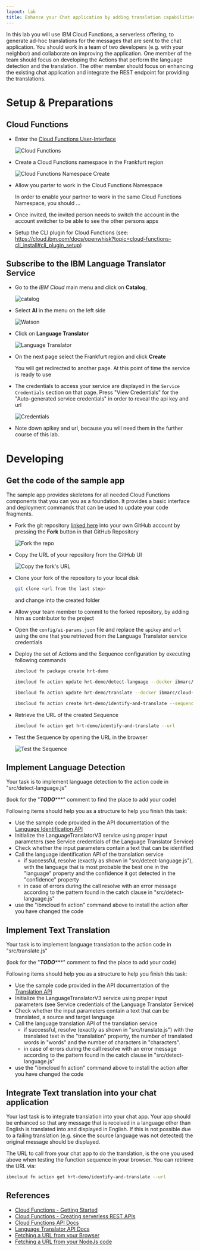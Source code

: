 ```yaml
---
layout: lab
title: Enhance your Chat application by adding translation capabilities
---
```


In this lab you will use IBM Cloud Functions, a serverless offering, to generate ad-hoc translations for the messages that are sent to the chat application. You should work in a team of two developers (e.g. with your neighbor) and collaborate on improving the application. One member of the team should focus on developing the Actions that perform the language detection and the translation. The other member should focus on enhancing the existing chat application and integrate the REST endpoint for providing the translations.

# Setup & Preparations

## Cloud Functions

- Enter the [Cloud Functions User-Interface](https://cloud.ibm.com/functions)

  ![Cloud Functions](cloud-functions-ui.png)

- Create a Cloud Functions namespace in the Frankfurt region

  ![Cloud Functions Namespace Create](cloud-functions-ui_namespace-create.png)

- Allow you parter to work in the Cloud Functions Namespace

   In order to enable your partner to work in the same Cloud Functions Namespace, you should ...

- Once invited, the invited person needs to switch the account in the account switcher to be able to see the other persons apps

- Setup the CLI plugin for Cloud Functions (see: https://cloud.ibm.com/docs/openwhisk?topic=cloud-functions-cli_install#cli_plugin_setup)

## Subscribe to the IBM Language Translator Service

- Go to the _IBM Cloud_ main menu and click on **Catalog**,

  ![catalog](catalog.png)

- Select **AI** in the menu on the left side

  ![Watson](watson.png)

- Click on **Language Translator**

  ![Language Translator](language-translator-tile.png)

- On the next page select the Frankfurt region and click **Create**

  You will get redirected to another page. At this point of time the service is ready to use

- The credentials to access your service are displayed in the `Service Credentials` section on that page. Press "View Credentials" for the "Auto-generated service credentials" in order to reveal the api key and url

  ![Credentials](show_creds.png)

- Note down apikey and url, because you will need them in the further course of this lab.

# Developing

## Get the code of the sample app

The sample app provides skeletons for all needed Cloud Functions components that you can you as a foundation. It provides a basic interface and deployment commands that can be used to update your code fragments.

- Fork the git repository [linked here](https://github.com/HRTCloudDemo/HRTTranslationDemo) into your own GitHub account by pressing the **Fork** button in that GitHub Repository

  ![Fork the repo](fork.png)

- Copy the URL of your repository from the GitHub UI

  ![Copy the fork's URL](clone.png)

- Clone your fork of the repository to your local disk

  ```bash
  git clone <url from the last step>
  ```

  and change into the created folder

- Allow your team member to commit to the forked repository, by adding him as contributor to the project

- Open the `config/ai-params.json` file and replace the `apikey` and `url` using the one that you retrieved from the Language Translator service credentials

- Deploy the set of Actions and the Sequence configuration by executing following commands

  ```bash
  ibmcloud fn package create hrt-demo

  ibmcloud fn action update hrt-demo/detect-language --docker ibmarc/cloud-functions-ai-translator:v1 src/detect-language.js --param-file config/ai-params.json --web true

  ibmcloud fn action update hrt-demo/translate --docker ibmarc/cloud-functions-ai-translator:latest src/translate.js -P config/ai-params.json --web true

  ibmcloud fn action create hrt-demo/identify-and-translate --sequence hrt-demo/detect-language,hrt-demo/translate --web true
  ```

- Retrieve the URL of the created Sequence

  ```bash
  ibmcloud fn action get hrt-demo/identify-and-translate --url
  ```

- Test the Sequence by opening the URL in the browser

  ![Test the Sequence](cloud-functions_sequence-test.png)

## Implement Language Detection

Your task is to implement language detection to the action code in "src/detect-language.js"

(look for the "*******TODO**********" comment to find the place to add your code)


Following items should help you as a structure to help you finish this task:
- Use the sample code provided in the API documentation of the [Language Identification API](https://cloud.ibm.com/apidocs/language-translator?code=node#identify-language)
- Initialize the LanguageTranslatorV3 service using proper input parameters (see Service credentials of the Language Translator Service)
- Check whether the input parameters contain a text that can be identified
- Call the language identification API of the translation service
  - if successful, resolve (exactly as shown in "src/detect-language.js"), 
    with the language that is most probable the best one in the "language" property 
    and the confidence it got detected in the "confidence" property
  - in case of errors during the call resolve with an error message according to the pattern found in the catch clause in "src/detect-language.js"
- use the "ibmcloud fn action" command above to install the action after you have changed the code

## Implement Text Translation

Your task is to implement language translation to the action code in "src/translate.js"

(look for the "*******TODO**********" comment to find the place to add your code)

Following items should help you as a structure to help you finish this task:
- Use the sample code provided in the API documentation of the [Translation API](https://cloud.ibm.com/apidocs/language-translator?code=node#translate)
- Initialize the LanguageTranslatorV3 service using proper input parameters (see Service credentials of the Language Translator Service)
- Check whether the input parameters contain a text that can be translated, a source and target language
- Call the language translation API of the translation service 
  - if successful, resolve (exactly as shown in "src/translate.js") with the translated text in the "translation" property, 
    the number of translated words in "words" 
    and the number of characters in "characters".
  - in case of errors during the call resolve with an error message according to the pattern found in the catch clause in "src/detect-language.js"
- use the "ibmcloud fn action" command above to install the action after you have changed the code

## Integrate Text translation into your chat application

Your last task is to integrate translation into your chat app. Your app should be enhanced so that any message 
that is received in a language other than English is translated into and displayed in English.
If this is not possible due to a failing translation (e.g. since the source language was not detected)
the original message should be displayed.

The URL to call from your chat app to do the translation,
is the one you used above when testing the function sequence in your browser.
You can retrieve the URL via:
```bash
ibmcloud fn action get hrt-demo/identify-and-translate --url
```

## References

* [Cloud Functions - Getting Started](https://cloud.ibm.com/docs/openwhisk?topic=cloud-functions-getting-started)
* [Cloud Functions - Creating serverless REST APIs](https://cloud.ibm.com/docs/openwhisk?topic=cloud-functions-apigateway)
* [Cloud Functions API Docs](https://cloud.ibm.com/apidocs/functions)
* [Language Translator API Docs](https://cloud.ibm.com/apidocs/language-translator)
* [Fetching a URL from your Browser](https://javascript.info/fetch)
* [Fetching a URL from your NodeJs code](https://github.com/request/request)

